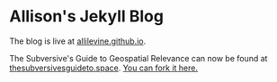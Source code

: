 # Allison's Jekyll Blog

The blog is live at [allilevine.github.io](https://allilevine.github.io/).

The Subversive's Guide to Geospatial Relevance can now be found at [thesubversivesguideto.space](http://thesubversivesguideto.space/). [You can fork it here.](https://github.com/allilevine/the-subversives-guide-to-geospatial-relevance)
